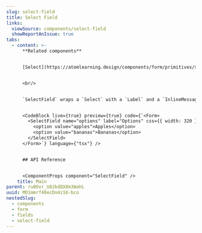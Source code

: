 ```yaml
---
slug: select-field
title: Select Field
links:
  viewSource: components/select-field
  showReportAnIssue: true
tabs:
  - content: >-
      **Related components**


      [Select](https://atomlearning.design/components/form/primitives/select)


      <br/>


      `SelectField` wraps a `Select` with a `Label` and a `InlineMessage` to provide consistent behaviour and layout.


      <CodeBlock live={true} preview={true} code={`<Form>
        <SelectField name="options" label="Options" css={{ width: 320 }}>
          <option value="apples">Apples</option>
          <option value="bananas">Bananas</option>
        </SelectField>
      </Form>`} language={"tsx"} />


      ## API Reference


      <ComponentProps component="SelectField" />
    title: Main
parent: ru0Ovr_U82kdQX8m3WahL
uuid: MD1mmrf40ecDo4z16-bco
nestedSlug:
  - components
  - form
  - fields
  - select-field
---
```

